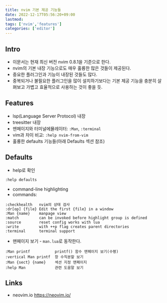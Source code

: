 ```yaml
---
title: nvim 기본 제공 기능들
date: 2022-12-17T05:56:20+09:00
lastmod:
tags: ['nvim','features']
categories: ['editor']
---
```


## Intro
* 이문서는 현재 최신 버전 nvim 0.8.1을 기준으로 한다.
* nvim의 기본 내장 기능으로도 매우 훌륭한 많은 것들이 제공된다.
* 중요한 플러그인과 기능이 내장된 것들도 많다.
* 중복되거나 불필요한 플러그인을 많이 설치하기보다는 기본 제공 기능을 충분히 살펴보고 가볍고 효율적으로 사용하는 것이 좋을 듯.

## Features
* lsp(Language Server Protocol) 내장
* treesitter 내장
* 맨페이지와 터미널에뮬레이터: `:Man`, `:terminal`
* vim과 차이 비교: `:help nvim-from-vim`
* 훌륭한 defaults 기능들(아래 Defaults 섹션 참조)

## Defaults
* help로 확인
```
:help defaults
```
* command-line highlighting
* commands:
```
:checkhealth   nvim의 상태 검사
:dr[op] {file} Edit the first {file} in a window 
:Man {name}    manpage view
:match         can be invoked before highlight group is defined
:source        reset config works with lua
:write         with ++p flag creates parent directories
:terminal      terminal support
```
* 맨페이지 보기 - `man.lua`로 동작한다.
```
:Man printf           printf() 함수 맨페이지 보기(수평)
:vertical Man printf  창 수직분할 보기
:Man {sect} {name}    섹션 지정 맨페이지
:help Man             관련 도움말 보기
```

## Links
* neovim.io <https://neovim.io/>
